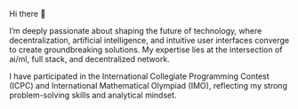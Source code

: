 Hi there 👋

I’m deeply passionate about shaping the future of technology, where decentralization, artificial intelligence, and intuitive user interfaces converge to create groundbreaking solutions. My expertise lies at the intersection of ai/ml, full stack, and decentralized network.

I have participated in the International Collegiate Programming Contest (ICPC) and International Mathematical Olympiad (IMO), reflecting my strong problem-solving skills and analytical mindset.
